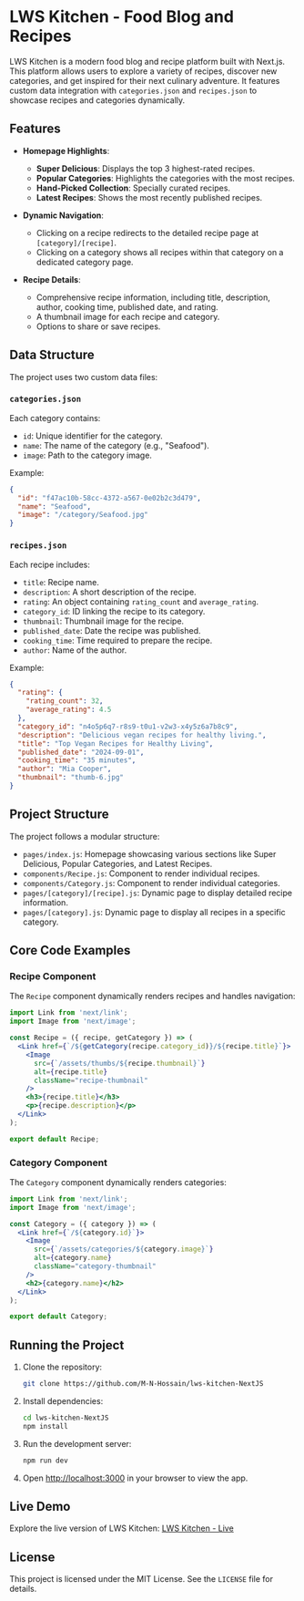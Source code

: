 # LWS Kitchen - Food Blog and Recipes

LWS Kitchen is a modern food blog and recipe platform built with Next.js. This platform allows users to explore a variety of recipes, discover new categories, and get inspired for their next culinary adventure. It features custom data integration with `categories.json` and `recipes.json` to showcase recipes and categories dynamically.

## Features

- **Homepage Highlights**:
  - **Super Delicious**: Displays the top 3 highest-rated recipes.
  - **Popular Categories**: Highlights the categories with the most recipes.
  - **Hand-Picked Collection**: Specially curated recipes.
  - **Latest Recipes**: Shows the most recently published recipes.
  
- **Dynamic Navigation**:
  - Clicking on a recipe redirects to the detailed recipe page at `[category]/[recipe]`.
  - Clicking on a category shows all recipes within that category on a dedicated category page.

- **Recipe Details**:
  - Comprehensive recipe information, including title, description, author, cooking time, published date, and rating.
  - A thumbnail image for each recipe and category.
  - Options to share or save recipes.

## Data Structure

The project uses two custom data files:

### `categories.json`
Each category contains:
- `id`: Unique identifier for the category.
- `name`: The name of the category (e.g., "Seafood").
- `image`: Path to the category image.

Example:
```json
{
  "id": "f47ac10b-58cc-4372-a567-0e02b2c3d479",
  "name": "Seafood",
  "image": "/category/Seafood.jpg"
}
```

### `recipes.json`
Each recipe includes:
- `title`: Recipe name.
- `description`: A short description of the recipe.
- `rating`: An object containing `rating_count` and `average_rating`.
- `category_id`: ID linking the recipe to its category.
- `thumbnail`: Thumbnail image for the recipe.
- `published_date`: Date the recipe was published.
- `cooking_time`: Time required to prepare the recipe.
- `author`: Name of the author.

Example:
```json
{
  "rating": {
    "rating_count": 32,
    "average_rating": 4.5
  },
  "category_id": "n4o5p6q7-r8s9-t0u1-v2w3-x4y5z6a7b8c9",
  "description": "Delicious vegan recipes for healthy living.",
  "title": "Top Vegan Recipes for Healthy Living",
  "published_date": "2024-09-01",
  "cooking_time": "35 minutes",
  "author": "Mia Cooper",
  "thumbnail": "thumb-6.jpg"
}
```

## Project Structure

The project follows a modular structure:

- `pages/index.js`: Homepage showcasing various sections like Super Delicious, Popular Categories, and Latest Recipes.
- `components/Recipe.js`: Component to render individual recipes.
- `components/Category.js`: Component to render individual categories.
- `pages/[category]/[recipe].js`: Dynamic page to display detailed recipe information.
- `pages/[category].js`: Dynamic page to display all recipes in a specific category.

## Core Code Examples

### Recipe Component
The `Recipe` component dynamically renders recipes and handles navigation:
```jsx
import Link from 'next/link';
import Image from 'next/image';

const Recipe = ({ recipe, getCategory }) => (
  <Link href={`/${getCategory(recipe.category_id)}/${recipe.title}`}>
    <Image
      src={`/assets/thumbs/${recipe.thumbnail}`}
      alt={recipe.title}
      className="recipe-thumbnail"
    />
    <h3>{recipe.title}</h3>
    <p>{recipe.description}</p>
  </Link>
);

export default Recipe;
```

### Category Component
The `Category` component dynamically renders categories:
```jsx
import Link from 'next/link';
import Image from 'next/image';

const Category = ({ category }) => (
  <Link href={`/${category.id}`}>
    <Image
      src={`/assets/categories/${category.image}`}
      alt={category.name}
      className="category-thumbnail"
    />
    <h2>{category.name}</h2>
  </Link>
);

export default Category;
```

## Running the Project

1. Clone the repository:
   ```bash
   git clone https://github.com/M-N-Hossain/lws-kitchen-NextJS
   ```

2. Install dependencies:
   ```bash
   cd lws-kitchen-NextJS
   npm install
   ```

3. Run the development server:
   ```bash
   npm run dev
   ```

4. Open [http://localhost:3000](http://localhost:3000) in your browser to view the app.


## Live Demo

Explore the live version of LWS Kitchen: [LWS Kitchen - Live](https://lws-kitchen-next-js.vercel.app/)

## License

This project is licensed under the MIT License. See the `LICENSE` file for details.
```
